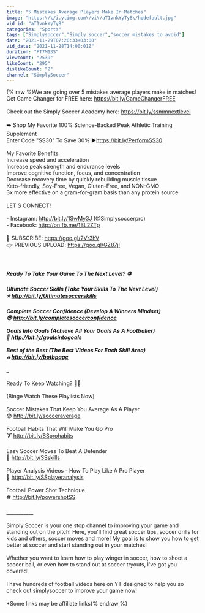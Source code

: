 ```yaml
---
title: "5 Mistakes Average Players Make In Matches"
image: "https:\/\/i.ytimg.com\/vi\/aT1vnkYyTy8\/hqdefault.jpg"
vid_id: "aT1vnkYyTy8"
categories: "Sports"
tags: ["Simplysoccer","Simply soccer","soccer mistakes to avoid"]
date: "2021-11-29T07:20:33+03:00"
vid_date: "2021-11-28T14:00:01Z"
duration: "PT7M13S"
viewcount: "2539"
likeCount: "295"
dislikeCount: "2"
channel: "SimplySoccer"
---
```

{% raw %}We are going over 5 mistakes average players make in matches! Get Game Changer for FREE here: <a rel="nofollow" target="blank" href="https://bit.ly/GameChangerFREE">https://bit.ly/GameChangerFREE</a><br /><br />Check out the Simply Soccer Academy here: <a rel="nofollow" target="blank" href="https://bit.ly/ssmmnextlevel">https://bit.ly/ssmmnextlevel</a><br /><br />➡️ Shop My Favorite 100% Science-Backed Peak Athletic Training Supplement<br />Enter Code &quot;SS30&quot; To Save 30% ►<a rel="nofollow" target="blank" href="https://bit.ly/PerformSS30">https://bit.ly/PerformSS30</a> <br /><br />My Favorite Benefits:<br />Increase speed and acceleration<br />Increase peak strength and endurance levels <br />Improve cognitive function, focus, and concentration<br />Decrease recovery time by quickly rebuilding muscle tissue<br />Keto-friendly, Soy-Free, Vegan, Gluten-Free, and NON-GMO<br />3x more effective on a gram-for-gram basis than any protein source <br /><br />LET'S CONNECT!<br /><br />- Instagram: <a rel="nofollow" target="blank" href="http://bit.ly/1SwMy3J">http://bit.ly/1SwMy3J</a> (@Simplysoccerpro)<br />- Facebook: <a rel="nofollow" target="blank" href="http://on.fb.me/1BL2ZTp">http://on.fb.me/1BL2ZTp</a><br /><br />🔔 SUBSCRIBE: <a rel="nofollow" target="blank" href="https://goo.gl/2Vr3hV">https://goo.gl/2Vr3hV</a><br />👉 PREVIOUS UPLOAD: <a rel="nofollow" target="blank" href="https://goo.gl/GZ87jI">https://goo.gl/GZ87jI</a><br /><br />_________<br /><br />Ready To Take Your Game To The Next Level? ⚽<br /><br />Ultimate Soccer Skills (Take Your Skills To The Next Level) <br />⭐ <a rel="nofollow" target="blank" href="http://bit.ly/Ultimatesoccerskills">http://bit.ly/Ultimatesoccerskills</a><br /><br />Complete Soccer Confidence (Develop A Winners Mindset)<br />😎 <a rel="nofollow" target="blank" href="http://bit.ly/completesoccerconfidence">http://bit.ly/completesoccerconfidence</a><br /><br />Goals Into Goals (Achieve All Your Goals As A Footballer)<br />🥅 <a rel="nofollow" target="blank" href="http://bit.ly/goalsintogoals">http://bit.ly/goalsintogoals</a><br /><br />Best of the Best (The Best Videos For Each Skill Area)<br />🔝 <a rel="nofollow" target="blank" href="http://bit.ly/botbpage">http://bit.ly/botbpage</a><br /><br />__________<br /><br />Ready To Keep Watching? 👀✅<br /><br />(Binge Watch These Playlists Now)<br /><br />Soccer Mistakes That Keep You Average As A Player<br />😨 <a rel="nofollow" target="blank" href="http://bit.ly/socceraverage">http://bit.ly/socceraverage</a><br /><br />Football Habits That Will Make You Go Pro<br />🏋️ <a rel="nofollow" target="blank" href="http://bit.ly/SSprohabits">http://bit.ly/SSprohabits</a><br /><br />Easy Soccer Moves To Beat A Defender<br />🤹 <a rel="nofollow" target="blank" href="http://bit.ly/SSskills">http://bit.ly/SSskills</a><br /><br />Player Analysis Videos - How To Play Like A Pro Player<br />🔎 <a rel="nofollow" target="blank" href="http://bit.ly/SSplayeranalysis">http://bit.ly/SSplayeranalysis</a><br /><br />Football Power Shot Technique<br />⚽ <a rel="nofollow" target="blank" href="http://bit.ly/powershotSS">http://bit.ly/powershotSS</a><br /><br />___________<br /><br />Simply Soccer is your one stop channel to improving your game and standing out on the pitch! Here, you'll find great soccer tips, soccer drills for kids and others, soccer moves and more! My goal is to show you how to get better at soccer and start standing out in your matches!<br /><br />Whether you want to learn how to play winger in soccer, how to shoot a soccer ball, or even how to stand out at soccer tryouts, I've got you covered!<br /><br />I have hundreds of football videos here on YT designed to help you so check out simplysoccer to improve your game now!<br /><br />*Some links may be affiliate links{% endraw %}
